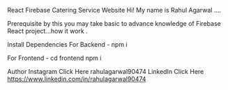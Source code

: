 React Firebase Catering Service Website Hi! My name is Rahul Agarwal ....

Prerequisite by this you may take basic to advance knowledge of Firebase React project...how it work .

Install Dependencies For Backend - npm i

For Frontend - cd frontend npm i



Author Instagram Click Here rahulagarwal90474 
LinkedIn Click Here https://www.linkedin.com/in/rahulagarwal90474
